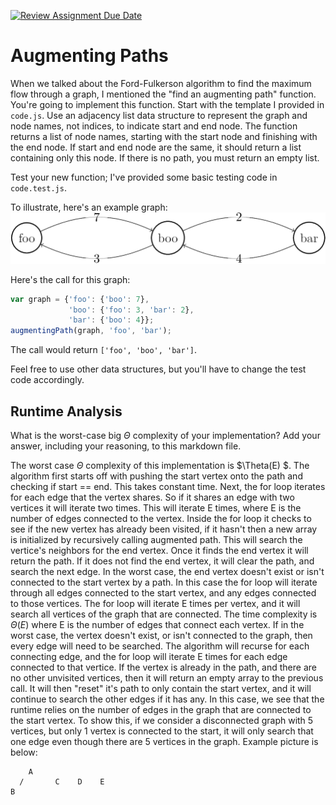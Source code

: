 [![Review Assignment Due Date](https://classroom.github.com/assets/deadline-readme-button-24ddc0f5d75046c5622901739e7c5dd533143b0c8e959d652212380cedb1ea36.svg)](https://classroom.github.com/a/NehM89hy)
# Augmenting Paths

When we talked about the Ford-Fulkerson algorithm to find the maximum flow
through a graph, I mentioned the "find an augmenting path" function. You're
going to implement this function. Start with the template I provided in
`code.js`. Use an adjacency list data structure to represent the graph and node
names, not indices, to indicate start and end node. The function returns a list
of node names, starting with the start node and finishing with the end node. If
start and end node are the same, it should return a list containing only this
node. If there is no path, you must return an empty list.

Test your new function; I've provided some basic testing code in `code.test.js`.

To illustrate, here's an example graph:
![example graph](graph.png)

Here's the call for this graph:

```javascript
var graph = {'foo': {'boo': 7},
             'boo': {'foo': 3, 'bar': 2},
             'bar': {'boo': 4}};
augmentingPath(graph, 'foo', 'bar');
```

The call would return `['foo', 'boo', 'bar']`.

Feel free to use other data structures, but you'll have to change the test code
accordingly.

## Runtime Analysis

What is the worst-case big $\Theta$ complexity of your implementation? Add your
answer, including your reasoning, to this markdown file.

The worst case $\Theta$ complexity of this implementation is $\Theta(E) $. The algorithm first starts off with pushing the start vertex onto the path and checking if start == end. This takes constant time. Next, the for 
loop iterates for each edge that the vertex shares. So if it shares an edge with two vertices it will iterate two times. This will iterate E times, where E is the number of edges connected to the vertex. Inside 
the for loop it checks to see if the new vertex has already been visited, if it hasn't then a new array is initialized by recursively calling augmented path. This will search the vertice's neighbors for the end 
vertex. Once it finds the end vertex it will return the path. If it does not find the end vertex, it will clear the path, and search the next edge.  In the worst case, the end vertex doesn't exist or isn't 
connected to the start vertex by a path. In this case the for loop will iterate through all edges connected to the start vertex, and any edges connected to those vertices. The for loop will iterate E times per 
vertex, and it will search all vertices of the graph that are connected. The time complexity is $\Theta (E)$ where E is the number of edges that connect each vertex. If in the worst case, the vertex doesn't 
exist, or isn't connected to the graph, then every edge will need to be searched. The algorithm will recurse for each connecting edge, and the for loop will iterate E times for each edge connected to that vertice.
If the vertex is already in the path, and there are no other unvisited vertices, then it will return an empty array to the previous call. It will then "reset" it's path to only contain the start vertex, and it
will continue to search the other edges if it has any. In this case, we see that the runtime relies on the number of edges in the graph that are connected to the start vertex. To show this, if we consider a
disconnected graph with 5 vertices, but only 1 vertex is connected to the start, it will only search that one edge even though there are 5 vertices in the graph. Example picture is below:

        A
      /       C    D    E
    B
